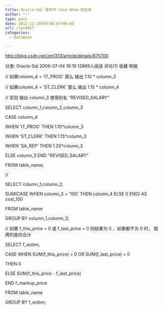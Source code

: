 ```yaml
---
title: Oracle-Sql 语句中 Case When 的应用
author: "-"
type: post
date: 2012-12-29T09:08:07+00:00
url: /?p=4957
categories:
  - DataBase

---
```

http://blog.csdn.net/zm1313/article/details/875700

分类:  Oracle-Sql 2006-07-04 16:19 12869人阅读 评论(1) 收藏 举报

// 如果column_4 = 'IT_PROG' 那么 输出 1.10 * column_3

// 如果column_4 = 'ST_CLERK' 那么 输出 1.15 * column_4

// 否则 输出 column_3 使用别名 "REVISED_SALARY"

SELECT column_1,column_2,column_3

CASE column_4

WHEN 'IT_PROG' THEN 1.10*column_3

WHEN 'ST_CLERK' THEN 1.15*column_3

WHEN 'SA_REP' THEN 1.20*column_3

ELSE column_3 END "REVISED_SALARY"

FROM table_name;

//

SELECT column_1,column_2,

SUM(CASE WHEN column_3 = '100' THEN column_4 ELSE 0 END) AS cost_100

FROM table_name

GROUP BY column_1,column_2;

// 如果 f_this_price = 0 或 f_last_price = 0 则结果为 0 ，如果都不为 0 时， 取两列差的合计

SELECT f_wzbm,

CASE WHEN SUM(f_this_price) = 0 OR SUM(f_last_price) = 0

THEN 0

ELSE SUM(f_this_price - f_last_price)

END f_markup_price

FROM table_name

GROUP BY f_wzbm;